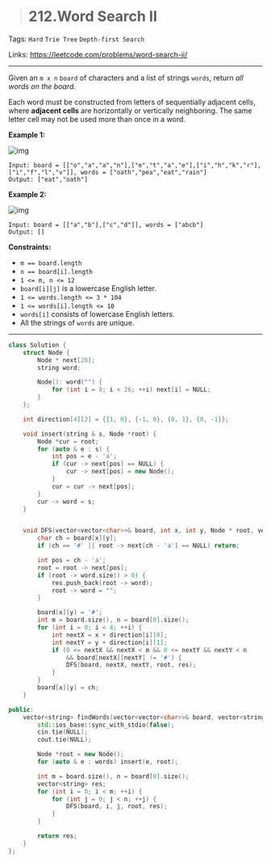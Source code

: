 > # 212.Word Search II

Tags: `Hard` `Trie Tree` `Depth-first Search`

Links: https://leetcode.com/problems/word-search-ii/

-----

Given an `m x n` `board` of characters and a list of strings `words`, return *all words on the board*.

Each word must be constructed from letters of sequentially adjacent cells, where **adjacent cells** are horizontally or vertically neighboring. The same letter cell may not be used more than once in a word.

**Example 1:**

![img](https://assets.leetcode.com/uploads/2020/11/07/search1.jpg)

```
Input: board = [["o","a","a","n"],["e","t","a","e"],["i","h","k","r"],["i","f","l","v"]], words = ["oath","pea","eat","rain"]
Output: ["eat","oath"]
```

**Example 2:**

![img](https://assets.leetcode.com/uploads/2020/11/07/search2.jpg)

```
Input: board = [["a","b"],["c","d"]], words = ["abcb"]
Output: []
```

**Constraints:**

- `m == board.length`
- `n == board[i].length`
- `1 <= m, n <= 12`
- `board[i][j]` is a lowercase English letter.
- `1 <= words.length <= 3 * 104`
- `1 <= words[i].length <= 10`
- `words[i]` consists of lowercase English letters.
- All the strings of `words` are unique.

-----

```c++
class Solution {
	struct Node {
		Node * next[26];
		string word;

		Node(): word("") {
			for (int i = 0; i < 26; ++i) next[i] = NULL;
		}
	};

	int direction[4][2] = {{1, 0}, {-1, 0}, {0, 1}, {0, -1}};

	void insert(string & s, Node *root) {
		Node *cur = root;
		for (auto & e : s) {
			int pos = e - 'a';
			if (cur -> next[pos] == NULL) {
				cur -> next[pos] = new Node();
			}
			cur = cur -> next[pos];
		}
		cur -> word = s;
	}


	void DFS(vector<vector<char>>& board, int x, int y, Node * root, vector<string> & res) {
		char ch = board[x][y];
		if (ch == '#' || root -> next[ch - 'a'] == NULL) return;

		int pos = ch - 'a';
		root = root -> next[pos];
		if (root -> word.size() > 0) {
			res.push_back(root -> word);
			root -> word = "";
		}

		board[x][y] = '#';
		int m = board.size(), n = board[0].size();
		for (int i = 0; i < 4; ++i) {
            int nextX = x + direction[i][0];
            int nextY = y + direction[i][1];
            if (0 <= nextX && nextX < m && 0 <= nextY && nextY < n 
                && board[nextX][nextY] != '#') {
                DFS(board, nextX, nextY, root, res);	
			}
		}
		board[x][y] = ch;
	}

public:
    vector<string> findWords(vector<vector<char>>& board, vector<string>& words) {
    	std::ios_base::sync_with_stdio(false);
    	cin.tie(NULL);
    	cout.tie(NULL);

    	Node *root = new Node();
    	for (auto & e : words) insert(e, root);

    	int m = board.size(), n = board[0].size();
    	vector<string> res;
    	for (int i = 0; i < m; ++i) {
    		for (int j = 0; j < n; ++j) {
    			DFS(board, i, j, root, res);
    		}
    	}

    	return res;
    }
};
```






















